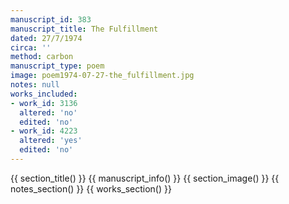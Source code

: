 ```yaml
---
manuscript_id: 383
manuscript_title: The Fulfillment
dated: 27/7/1974
circa: ''
method: carbon
manuscript_type: poem
image: poem1974-07-27-the_fulfillment.jpg
notes: null
works_included:
- work_id: 3136
  altered: 'no'
  edited: 'no'
- work_id: 4223
  altered: 'yes'
  edited: 'no'
---
```


{{ section_title() }}
{{ manuscript_info() }}
{{ section_image() }}
{{ notes_section() }}
{{ works_section() }}
